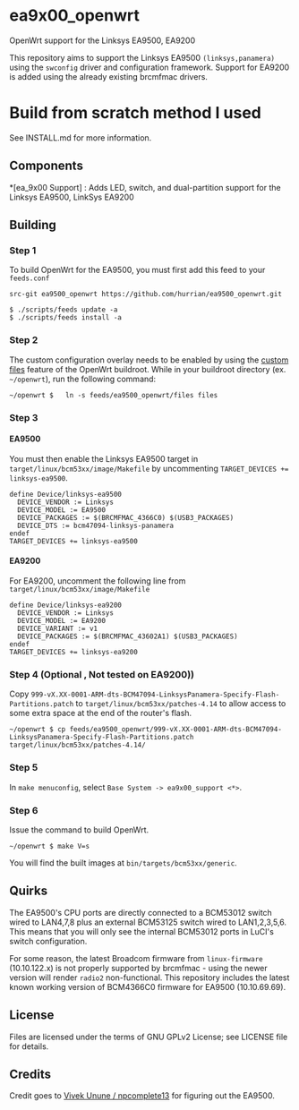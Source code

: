 ea9x00_openwrt
=====
OpenWrt support for the Linksys EA9500, EA9200

This repository aims to support the Linksys EA9500 `(linksys,panamera)` using the `swconfig` driver and configuration framework.
Support for EA9200 is added using the already existing brcmfmac drivers. 

# Build from scratch method I used

See INSTALL.md for more information.

## Components
*[ea_9x00 Support] : Adds LED, switch, and dual-partition support for the Linksys EA9500, LinkSys EA9200

## Building

### Step 1
To build OpenWrt for the EA9500, you must first add this feed to your `feeds.conf`

```
src-git ea9500_openwrt https://github.com/hurrian/ea9500_openwrt.git

$ ./scripts/feeds update -a
$ ./scripts/feeds install -a
```
### Step 2
The custom configuration overlay needs to be enabled by using the [custom files](https://openwrt.org/docs/guide-developer/build-system/use-buildsystem#custom_files) feature of the OpenWrt buildroot.
While in your buildroot directory (ex. ``~/openwrt``), run the following command:

```
~/openwrt $   ln -s feeds/ea9500_openwrt/files files
```

### Step 3
#### EA9500
You must then enable the Linksys EA9500 target in `target/linux/bcm53xx/image/Makefile` by uncommenting `TARGET_DEVICES += linksys-ea9500`.

```
define Device/linksys-ea9500
  DEVICE_VENDOR := Linksys
  DEVICE_MODEL := EA9500
  DEVICE_PACKAGES := $(BRCMFMAC_4366C0) $(USB3_PACKAGES)
  DEVICE_DTS := bcm47094-linksys-panamera
endef
TARGET_DEVICES += linksys-ea9500
```

#### EA9200
For EA9200, uncomment the following line from `target/linux/bcm53xx/image/Makefile`
```
define Device/linksys-ea9200
  DEVICE_VENDOR := Linksys
  DEVICE_MODEL := EA9200
  DEVICE_VARIANT := v1
  DEVICE_PACKAGES := $(BRCMFMAC_43602A1) $(USB3_PACKAGES)
endef
TARGET_DEVICES += linksys-ea9200
```

### Step 4 (Optional , Not tested on EA9200))
Copy `999-vX.XX-0001-ARM-dts-BCM47094-LinksysPanamera-Specify-Flash-Partitions.patch` to `target/linux/bcm53xx/patches-4.14` to allow access to some extra space at the end of the router's flash.

```
~/openwrt $ cp feeds/ea9500_openwrt/999-vX.XX-0001-ARM-dts-BCM47094-LinksysPanamera-Specify-Flash-Partitions.patch target/linux/bcm53xx/patches-4.14/
```

### Step 5
In `make menuconfig`, select `Base System -> ea9x00_support <*>`.

### Step 6
Issue the command to build OpenWrt.
```
~/openwrt $ make V=s
```
You will find the built images at `bin/targets/bcm53xx/generic`.

## Quirks
The EA9500's CPU ports are directly connected to a BCM53012 switch wired to LAN4,7,8 plus an external BCM53125 switch wired to LAN1,2,3,5,6.
This means that you will only see the internal BCM53012 ports in LuCI's switch configuration.

For some reason, the latest Broadcom firmware from `linux-firmware` (10.10.122.x) is not properly supported by brcmfmac - using the newer version will render `radio2` non-functional.
This repository includes the latest known working version of BCM4366C0 firmware for EA9500 (10.10.69.69).

## License
Files are licensed under the terms of GNU GPLv2 License; see LICENSE file for details.

## Credits
Credit goes to [Vivek Unune / npcomplete13](https://github.com/npcomplete13/openwrt) for figuring out the EA9500.
